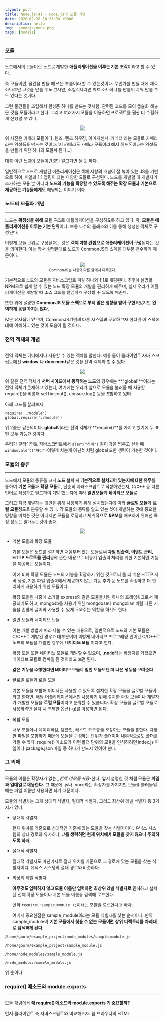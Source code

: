 ```yaml
---
layout: post
title: Node.js(4) - Node.js의 모듈 개념
date: 2020-02-28 10:31:00 +0000
description: hello
img: ./nodejs/node.png
tags: [nodejs]
---
```


### 모듈

---

노드에서의 모듈이란 노드로 개발한 **애플리케이션을 이루는 기본 조각**이라고 할 수 있다.

즉 모듈이란, 물건을 만들 때 쓰는 부품이라 할 수 있는것이다. 무언가를 만들 때에 재료 하나로만 그것을 만들 수도 있지만, 조립식이라면 파트 하나하나를 만들어 끼워 만들 수도 있다는 것이다.

그런 물건들을 조립해서 완성품 하나를 만드는 것처럼, 관련된 코드를 모아 캡슐화 해놓은 것을 모듈이라고 한다. 그리고 여러가지 모듈을 이용하면 프로젝트를 훨씬 더 수월하게 진행할 수 있다.

<center><img src="/assets/img/nodejs/2020-02-28-Node.js-공부(4)/1.png"></center>

위 사진은 카메라 모듈이다. 렌즈, 렌즈 하우징, 이미지센서, 커넥터 라는 모듈로 카메라라는 완성품을 만드는 것이다.(저 카메라도 카메라 모듈이라 해서 핸드폰이라는 완성품을 만들기 위한 하나의 모듈이 된다...)

대충 이런 느낌이 모듈이란것만 알고가면 될 듯 하다.

일반적으로 노드로 개발된 애플리케이션은 객체 지향의 개념이 잘 녹아 있는 JS를 기반으로 하여, 파일과 1:1 맵핑이 되는 다양한 모듈로 구성된다. 노드를 개발할 때 개발자가 추가하는 모듈 뿐 아니라 **노드의 기능을 확장할 수 있도록 해주는 확장 모듈과 기본으로 제공하는 기능들에게도** 해당되는 이야기 이다.

### 노드의 모듈화 개념

---

노드는 **확장성을 위해** 모듈 구조로 애플리케이션을 구성하도록 하고 있다. 즉, **모듈은 애플리케이션을 이루는 기본 단위**이다. 보통 다수의 클래스와 이를 통해 생성한 객체로 구성된다.

이렇게 모듈 단위로 구성된다는 것은 **객체 지향 컨셉으로 애플리케이션이 구성**된다는 것을 의미한다. 이는 앞서 설명한대로 노드가 CommonJS의 스펙을 대부분 준수하기 때문이다.

<center><img src="/assets/img/nodejs/2020-02-28-Node.js-공부(4)/2.png"></center>
<center><small>CommonJS는 나중에 다른 글에서 다루겠다.</small></center>

기본적으로 노드의 모듈은 자바스크립트 파일 하나와 1:1로 매핑된다. 추후에 설명할 NPM으로 쉽게 할 수 있는 노드 확장 모듈의 개발을 편리하게 해주며, 실제 우리가 어플리케이션을 개발할 떄 소스 코드를 깔끔하게 구성할 수 있도록 해준다.

또한 위에 설명한 **CommonJS 모듈 스펙으로 부터 많은 영향을 받아 구현**되었지만 **완벽하게 동일 하지는 않다.**

많은 유사점이 있으며, CommonJS기반의 다른 시스템과 공유하고자 한다면 이 스펙에 대해 이해하고 있는 것이 도움이 될 것이다.

### 전역 객체의 개념

---

전역 객체는 어디에서나 사용할 수 있는 객체를 말한다. 예를 들어 클라이언트 자바 스크립트에선 **window** 나 **document**같은 것을 전역 객체라 할 수 있다.

<center><img src="/assets/img/nodejs/2020-02-28-Node.js-공부(4)/3.png"></center>

위 같은 전역 객체가 **서버 사이드에서 동작하는 노드**의 경우에는 **"global"**이라는 전역 객체가 존재하고 있는데, 여기에는 우리가 앞으로 모듈을 불러올 때 사용할 require()을 비롯해 setTimeout(), console.log() 등을 포함하고 있따.

아래 코드를 살펴보자

    require('./module')
    global.require('./module')

위 2줄은 같은의미다. **global**이라는 전역 객체가 **require()**를 가지고 있기에 두 표현 모두 가능한 것이다.

우리가 클라이언트 자바스크립트에서 `alert("하이")` 같이 창을 띄우고 싶을 때 `window.alert("하이")`이렇게 치는게 아닌것 처럼 global 또한 생략이 가능한 것이다.

<center>
<ins class="kakao_ad_area" style="display:none; margin-top: 15px;" 
 data-ad-unit    = "DAN-1iykkck0nlqnp" 
 data-ad-width   = "250" 
 data-ad-height  = "250"></ins> 
<script type="text/javascript" src="//t1.daumcdn.net/kas/static/ba.min.js" async></script>
</center>

### 모듈의 종류

---

노드에서 모듈의 종류를 크게 **노드 설치 시 기본적으로 설치되어 있는지에 대한 유무**를 통하여 **기본 모듈**과 **확장 모듈**로, 단순히 자바스크립트로 작성하였는지, C/C++ 등 다른 언어로 작성하고 빌드하여 개발 했는지에 따라 **일반모듈**과 **네이티브 모듈**로

그리고 지금 개발하는 것만을 위해 사용하기 위해 설치했는지에 따라 **글로벌 모듈**과 **로컬 모듈**정도로 분류할 수 있다. 각 모듈의 종류를 알고 있는 것이 개발하는 것에 중요한 영향을 미치는 것은 아니지만 모듈을 로딩하고 체계적으로 **NPM**을 배포하기 위해선 특징 정도는 알아두는것이 좋다.

<center><img src="/assets/img/nodejs/2020-02-28-Node.js-공부(4)/4.png"></center>

- 기본 모듈과 확장 모듈

  기본 모듈은 노드를 설치하면 처음부터 있는 모듈로써 **파일 입출력, 이벤트 관리, HTTP 프로토콜 관리**등에 관한 내용으로 비동기 입출력 처리를 위한 기본적인 기능을 제공하는 모듈이다.

  이에 비해 확장 모듈은 노드의 기능을 확장하기 위한 것으로써 좀 더 쉬운 HTTP 서버 생성, 기본 파일 입출력에서 제공하지 않는 기능 추가 등 노드를 확장하고 더 편리하게 사용하기 위한 모듈이다.

  확장 모듈은 나중에 소개할 express와 같은 모듈들처럼 하나의 프레임워크로서 제공되기도 하고, mongodb를 사용키 위한 mongoose나 mongolian 처럼 다른 기술을 손쉽게 끌어와 사용할 수 있게 도와주는 역할을 하기도 한다.

- 일반 모듈과 네이티브 모듈

  이는 개발 방법에 따라 나눌 수 있는 내용으로, 일반적으로 노드의 기본 모듈은 C/C++로 개발된 경우가 대부분이며 이렇게 네이티브 프로그래밍 언어인 C/C++로 노드의 모듈을 개발한 경우에 **네이티브 모듈** 이라고 한다.

  확장 모듈 또한 네이티브 모듈로 개발할 수 있으며, **.node**라는 확장자를 가졌으면 네이티브 모듈로 컴파일 된 것이라고 보면 된다.

  **같은 기능을 수행한다면 네이티브 모듈이 일반 모듈보단 더 나은 성능을 보여준다.**

- 글로벌 로듈과 로컬 모듈

  기본 모듈을 포함해 어디서든 사용할 수 있도록 설치한 확장 모듈을 글로벌 모듈이라고 한다면, 해당 어플리케이션에서만 사용하기 위해 설치한 확장 모듈이나 개발자가 개발한 모듈을 **로컬 모듈**이라고 분류할 수 있습니다. 확장 모듈을 글로벌 모듈로 사용하려면 설치 시 특별한 옵션(-g)를 이용하면 된다.

- 복합 모듈

  내부 모듈이나 데이터파일, 템플릿, 테스트 코드등을 포함하는 모듈을 말한다. 다양한 파일을 포함하기 때문에 모듈을 구성하는 단위가 폴더이며 내부적으로도 폴더를 가질 수 있다. require() 메소드가 이런 폴더 단위의 모듈을 인식하려면 index.js 파일이나 package.json 파일 중 하나가 반드시 있어야 한다.

### 그 외에

---

모듈의 이름은 확장자가 없는 \__전체 경로를 사용_-한다. 앞서 설명한 것 처럼 모듈은 **파일과 일대일로 대응한다.** 그 때문에 .js나 .node라는 확장자를 가지지만 모듈을 불러들일 때는 파일 이름만 사용하면 되기 때문이다.

모듈의 식별자는 크게 상대적 식별자, 절대적 식별자, 그리고 최상위 레벨 식별자 등 3가지가 있다.

- 상대적 식별자

  현재 위치를 기준으로 상대적인 기준에 있는 모듈을 찾는 식별자이다. 유닉스 시스템의 상대 경로와 유사하나, **./를 생략하면 현재 위치에서 모듈을 찾지 않으니 주의하도록 하자.**

- 절대적 식별자

  절대적 식별자도 마찬가지로 절대 위치를 기준으로 그 경로에 맞는 모듈을 찾는 식별자이다. 유닉스 시스템의 절대 경로와 비슷하다.

- 최상위 레벨 식별자

  **아무것도 입력하지 않고 모듈 이름만 입력하면 최상위 레벨 식별자로 인식**하고 설치된 전체 확장 모듈이나 기본 모듈 이름을 검색해 로드한다.

  만약 `require('sample_module');`이라는 모듈을 로드한다고 하자.

  여기서 중요한점은 sample_module이라는 모듈 식별자를 찾는 순서이다. 만약 sample_module이 **기본 모듈에서 찾을 수 없는 모듈이면** **상위 디렉토리를 차례대로 탐색하게 된다**.

`/home/goorm/example_project/node_modules/sample_module.js`

`/home/goorm/example_project/sample_module.js`

`/home/node_modules/sample_module.js`

`/node_modules/sample_module.js`

위 순이다.

### require() 메소드와 module.exports

---

모듈 개념에서 **왜 require() 메소드와 module.exports 가 중요할까?**

먼저 클라이언트 측 자바스크립트와 비교해보자. 웹 브라우저의 HTML <script> 태그로 필요한 JS를 연결하고 호출하게 되어있다.

    <html>
    	<body>
    		<sciprt src="goorm1.js"></script>
    	</body>
    </html>
    <!-- 예제는 구름EDU에서 가져왔다. -->

이렇게 HTML 스크립트로 명시된 JS 파일들은 웹브라우저에 의해 로딩되며 서로 참조하거나 호출한다.

**그런데 노드는 HTML을 사용하지 않는다.**

그래서 서로 다른 JS 끼리 참조하고 호출하는 방법이 필요하다. 여기서 등장하는게 바로 require(), module.exports이다.

require()메소드는 모듈 식별자인 module.exports를 이용해 모듈이 제공하는 함수나 객체 등을 반환한다. 만약 불러온 모듈이 다른 모듈이 있어야 한다면 그 모듈도 같이 로드하도록 되어있다.

이것이 **노드 모듈화에서 핵심**이다.

노드에서 하나의 JS 파일은 하나의 모듈이 될 수 있다. 이때 JS 파일 내부에 함수나 변수를 module.exports에 할당하면 외부에서 접근할 수 있다.
